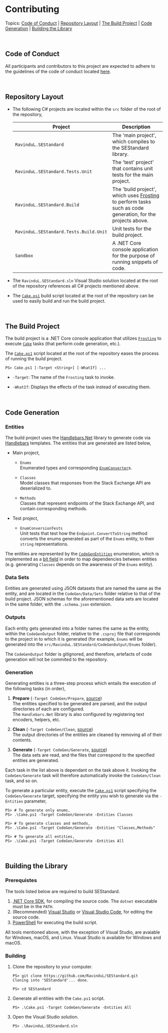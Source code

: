 # Contributing

Topics:
[Code of Conduct](#code-of-conduct) |
[Repository Layout](#repository-layout) |
[The Build Project](#the-build-project) |
[Code Generation](#code-generation) |
[Building the Library](#building-the-library)

<br>

## Code of Conduct

All participants and contributors to this project are expected to adhere to the guidelines of the code of conduct located [here](https://github.com/RavinduL/Meta/blob/master/CODE_OF_CONDUCT.md).

<br>

## Repository Layout

-	The following C# projects are located within the `src` folder of the root of the repository,

	Project                                | Description
	-------------------------------------- | -----------
	`RavinduL.SEStandard`                  | The 'main project', which compiles to the SEStandard library.
	`RavinduL.SEStandard.Tests.Unit`       | The 'test' project' that contains unit tests for the main project.
	`RavinduL.SEStandard.Build`            | The 'build project', which uses [Frosting][frosting] to perform tasks such as code generation, for the projects above.
	`RavinduL.SEStandard.Tests.Build.Unit` | Unit tests for the build project.
	`Sandbox`                              | A .NET Core console application for the purpose of running snippets of code.

- The `RavinduL.SEStandard.sln` Visual Studio solution located at the root of the repository references all C# projects mentioned above.

- The [`Cake.ps1`][f_cakeps1] build script located at the root of the repository can be used to easily build and run the build project.

<br>

## The Build Project

The build project is a .NET Core console application that utilizes [`Frosting`][frosting] to execute [`Cake`](https://cakebuild.net/) tasks (that perform code generation, etc.).

The [`Cake.ps1`][f_cakeps1] script located at the root of the repository eases the process of running the build project.

```Text
PS> Cake.ps1 [-Target <String>] [-WhatIf] ...
```

- `-Target`: The name of the `Frosting` task to invoke.

- `-WhatIf`: Displays the effects of the task instead of executing them.

<br>

## Code Generation

### Entities

The build project uses the [Handlebars.Net](https://github.com/rexm/Handlebars.Net) library to generate code via [Handlebars](http://handlebarsjs.com/) templates. The entities that are generated are listed below,

- Main project,

	-	`Enums`  
		Enumerated types and corresponding [`EnumConverter`](https://github.com/RavinduL/SEStandard/blob/master/src/RavinduL.SEStandard/EnumConverter.cs)s.

	-	`Classes`  
		Model classes that responses from the Stack Exchange API are deserialized to.

	-	`Methods`  
		Classes that represent endpoints of the Stack Exchange API, and contain corresponding methods.

- Test project,

	-	`EnumConversionTests`  
		Unit tests that test how the `Endpoint.ConvertToString` method converts the enums generated as part of the `Enums` entity, to their `string` representations.

The entities are represented by the [`CodeGenEntities`](https://github.com/RavinduL/SEStandard/blob/master/src/RavinduL.SEStandard.Build/CodeGen/CodeGenEntities.cs) enumeration, which is implemented as a [bit field](https://docs.microsoft.com/en-us/dotnet/api/system.flagsattribute) in order to map dependencies between entities (e.g. generating `Classes` depends on the awareness of the `Enums` entity).

### Data Sets

Entities are generated using JSON datasets that are named the same as the entity, and are located in the `CodeGen/Data/Sets` folder relative to that of the build project. JSON schemas for the aforementioned data sets are located in the same folder, with the `.schema.json` extension.

### Outputs

Each entity gets generated into a folder names the same as the entity, within the `CodeGenOutput` folder, relative to the `.csproj` file that corresponds to the project in to which it is generated (for example, `Enums` will be generated into the `src/RavinduL.SEStandard/CodeGenOutput/Enums` folder).

The `CodeGenOutput` folder is gitignored, and therefore, artefacts of code generation will not be commited to the repository.

### Generation

Generating entities is a three-step process which entails the execution of the following tasks (in order),

1.	**Prepare** (`-Target CodeGen/Prepare`, [source](https://github.com/RavinduL/SEStandard/blob/master/src/RavinduL.SEStandard.Build/CodeGen/Tasks/PrepareTask.cs))  
	The entities specified to be generated are parsed, and the output directories of each are configured.  
	The `Handlebars.Net` library is also configured by registering text encoders, helpers, etc.

2.	**Clean** (`-Target CodeGen/Clean`, [source](https://github.com/RavinduL/SEStandard/blob/master/src/RavinduL.SEStandard.Build/CodeGen/Tasks/CleanTask.cs))  
	The output directories of the entities are cleaned by removing all of their contents.

3. **Generate** (`-Target CodeGen/Generate`, [source](https://github.com/RavinduL/SEStandard/blob/master/src/RavinduL.SEStandard.Build/CodeGen/Tasks/GenerateTask.cs))  
	The data sets are read, and the files that correspond to the specified entities are generated.

Each task in the list above is dependant on the task above it. Invoking the `CodeGen/Generate` task will therefore automatically invoke the `CodeGen/Clean` task, and so on.

To generate a particular entity, execute the [`Cake.ps1`][f_cakeps1] script specifying the `CodeGen/Generate` target, specifying the entity you wish to generate via the `-Entities` parameter,

```Text
PS> # To generate only enums,
PS> .\Cake.ps1 -Target CodeGen/Generate -Entities Classes

PS> # To generate classes and methods,
PS> .\Cake.ps1 -Target CodeGen/Generate -Entities "Classes,Methods"

PS> # To generate all entities,
PS> .\Cake.ps1 -Target CodeGen/Generate -Entities All

```

<br>

## Building the Library

### Prerequistes

The tools listed below are required to build SEStandard.

1. [.NET Core SDK](https://www.microsoft.com/net/download/), for compiling the source code. The `dotnet` executable must be in the `PATH`.
2. (Recommended) [Visual Studio](https://www.visualstudio.com/) or [Visual Studio Code](https://code.visualstudio.com/), for editing the source code.
3. [PowerShell](https://microsoft.com/powershell) for executing the build script.

All tools mentioned above, with the exception of Visual Studio, are avaiable for Windows, macOS, and Linux. Visual Studio is available for Windows and macOS.

### Building

1.	Clone the repository to your computer.

	```Text
	PS> git clone https://github.com/RavinduL/SEStandard.git
	Cloning into 'SEStandard'... done.

	PS> cd SEStandard
	```

2.	Generate all entities with the `Cake.ps1` script.

	```Text
	PS> .\Cake.ps1 -Target CodeGen/Generate -Entities All
	```

3. Open the Visual Studio solution.

	```Text
	PS> .\RavinduL.SEStandard.sln
	```

[f_cakeps1]: https://github.com/RavinduL/SEStandard/blob/master/Cake.ps1
[frosting]: https://github.com/cake-build/frosting